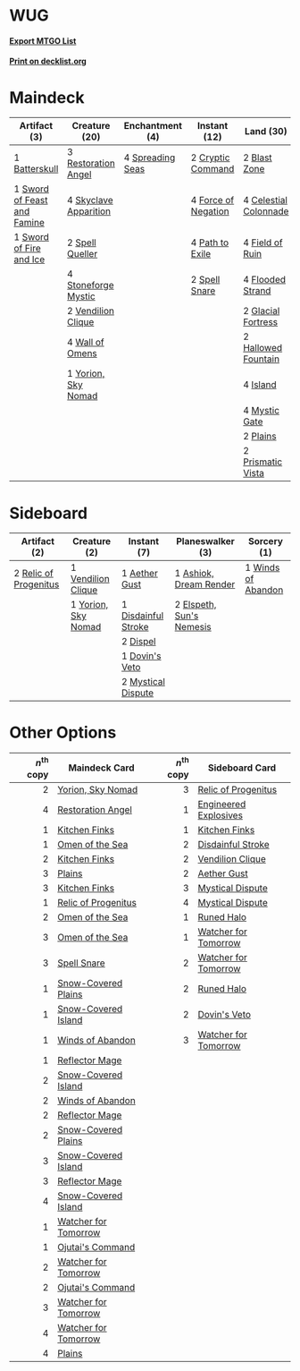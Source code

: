 # WUG

#### [Export MTGO List](../collection/WUG/WUG.txt)
#### [Print on decklist.org](http://decklist.org/?deckmain=1%09Batterskull%0A2%09Blast%20Zone%0A4%09Celestial%20Colonnade%0A2%09Cryptic%20Command%0A4%09Field%20of%20Ruin%0A4%09Flooded%20Strand%0A4%09Force%20of%20Negation%0A2%09Glacial%20Fortress%0A2%09Hallowed%20Fountain%0A3%09Hengegate%20Pathway%0A4%09Island%0A4%09Mystic%20Gate%0A4%09Path%20to%20Exile%0A2%09Plains%0A2%09Prismatic%20Vista%0A3%09Restoration%20Angel%0A4%09Skyclave%20Apparition%0A2%09Spell%20Queller%0A2%09Spell%20Snare%0A4%09Spreading%20Seas%0A4%09Stoneforge%20Mystic%0A4%09Supreme%20Verdict%0A1%09Sword%20of%20Feast%20and%20Famine%0A1%09Sword%20of%20Fire%20and%20Ice%0A4%09Teferi,%20Time%20Raveler%0A2%09Vendilion%20Clique%0A4%09Wall%20of%20Omens%0A1%09Yorion,%20Sky%20Nomad&deckside=1%09Aether%20Gust%0A1%09Ashiok,%20Dream%20Render%0A1%09Disdainful%20Stroke%0A2%09Dispel%0A1%09Dovin's%20Veto%0A2%09Elspeth,%20Sun's%20Nemesis%0A2%09Mystical%20Dispute%0A2%09Relic%20of%20Progenitus%0A1%09Vendilion%20Clique%0A1%09Winds%20of%20Abandon%0A1%09Yorion,%20Sky%20Nomad)
# Maindeck

|                                             Artifact (3)                                             |                                         Creature (20)                                          |                                      Enchantment (4)                                      |                                         Instant (12)                                         |                                           Land (30)                                            |                                        Planeswalker (4)                                         |                                        Sorcery (4)                                         |    Unknown (3)    |
|------------------------------------------------------------------------------------------------------|------------------------------------------------------------------------------------------------|-------------------------------------------------------------------------------------------|----------------------------------------------------------------------------------------------|------------------------------------------------------------------------------------------------|-------------------------------------------------------------------------------------------------|--------------------------------------------------------------------------------------------|-------------------|
|1 [Batterskull](http://gatherer.wizards.com/Pages/Card/Details.aspx?multiverseid=233055)              |3 [Restoration Angel](http://gatherer.wizards.com/Pages/Card/Details.aspx?multiverseid=240096)  |4 [Spreading Seas](http://gatherer.wizards.com/Pages/Card/Details.aspx?multiverseid=190405)|2 [Cryptic Command](http://gatherer.wizards.com/Pages/Card/Details.aspx?multiverseid=438614)  |2 [Blast Zone](http://gatherer.wizards.com/Pages/Card/Details.aspx?multiverseid=461171)         |4 [Teferi, Time Raveler](http://gatherer.wizards.com/Pages/Card/Details.aspx?multiverseid=461148)|4 [Supreme Verdict](http://gatherer.wizards.com/Pages/Card/Details.aspx?multiverseid=438776)|3 Hengegate Pathway|
|1 [Sword of Feast and Famine](http://gatherer.wizards.com/Pages/Card/Details.aspx?multiverseid=214070)|4 [Skyclave Apparition](http://gatherer.wizards.com/Pages/Card/Details.aspx?multiverseid=495603)|                                                                                           |4 [Force of Negation](http://gatherer.wizards.com/Pages/Card/Details.aspx?multiverseid=464001)|4 [Celestial Colonnade](http://gatherer.wizards.com/Pages/Card/Details.aspx?multiverseid=457137)|                                                                                                 |                                                                                            |                   |
|1 [Sword of Fire and Ice](http://gatherer.wizards.com/Pages/Card/Details.aspx?multiverseid=46429)     |2 [Spell Queller](http://gatherer.wizards.com/Pages/Card/Details.aspx?multiverseid=414494)      |                                                                                           |4 [Path to Exile](http://gatherer.wizards.com/Pages/Card/Details.aspx?multiverseid=220511)    |4 [Field of Ruin](http://gatherer.wizards.com/Pages/Card/Details.aspx?multiverseid=435415)      |                                                                                                 |                                                                                            |                   |
|                                                                                                      |4 [Stoneforge Mystic](http://gatherer.wizards.com/Pages/Card/Details.aspx?multiverseid=198383)  |                                                                                           |2 [Spell Snare](http://gatherer.wizards.com/Pages/Card/Details.aspx?multiverseid=446100)      |4 [Flooded Strand](http://gatherer.wizards.com/Pages/Card/Details.aspx?multiverseid=405098)     |                                                                                                 |                                                                                            |                   |
|                                                                                                      |2 [Vendilion Clique](http://gatherer.wizards.com/Pages/Card/Details.aspx?multiverseid=442065)   |                                                                                           |                                                                                              |2 [Glacial Fortress](http://gatherer.wizards.com/Pages/Card/Details.aspx?multiverseid=190562)   |                                                                                                 |                                                                                            |                   |
|                                                                                                      |4 [Wall of Omens](http://gatherer.wizards.com/Pages/Card/Details.aspx?multiverseid=247400)      |                                                                                           |                                                                                              |2 [Hallowed Fountain](http://gatherer.wizards.com/Pages/Card/Details.aspx?multiverseid=97071)   |                                                                                                 |                                                                                            |                   |
|                                                                                                      |1 [Yorion, Sky Nomad](http://gatherer.wizards.com/Pages/Card/Details.aspx?multiverseid=479752)  |                                                                                           |                                                                                              |4 [Island](http://gatherer.wizards.com/Pages/Card/Details.aspx?multiverseid=439857)             |                                                                                                 |                                                                                            |                   |
|                                                                                                      |                                                                                                |                                                                                           |                                                                                              |4 [Mystic Gate](http://gatherer.wizards.com/Pages/Card/Details.aspx?multiverseid=409557)        |                                                                                                 |                                                                                            |                   |
|                                                                                                      |                                                                                                |                                                                                           |                                                                                              |2 [Plains](http://gatherer.wizards.com/Pages/Card/Details.aspx?multiverseid=439856)             |                                                                                                 |                                                                                            |                   |
|                                                                                                      |                                                                                                |                                                                                           |                                                                                              |2 [Prismatic Vista](http://gatherer.wizards.com/Pages/Card/Details.aspx?multiverseid=464193)    |                                                                                                 |                                                                                            |                   |


# Sideboard

|                                          Artifact (2)                                          |                                         Creature (2)                                         |                                         Instant (7)                                          |                                         Planeswalker (3)                                          |                                         Sorcery (1)                                         |
|------------------------------------------------------------------------------------------------|----------------------------------------------------------------------------------------------|----------------------------------------------------------------------------------------------|---------------------------------------------------------------------------------------------------|---------------------------------------------------------------------------------------------|
|2 [Relic of Progenitus](http://gatherer.wizards.com/Pages/Card/Details.aspx?multiverseid=174824)|1 [Vendilion Clique](http://gatherer.wizards.com/Pages/Card/Details.aspx?multiverseid=442065) |1 [Aether Gust](http://gatherer.wizards.com/Pages/Card/Details.aspx?multiverseid=466796)      |1 [Ashiok, Dream Render](http://gatherer.wizards.com/Pages/Card/Details.aspx?multiverseid=461155)  |1 [Winds of Abandon](http://gatherer.wizards.com/Pages/Card/Details.aspx?multiverseid=463986)|
|                                                                                                |1 [Yorion, Sky Nomad](http://gatherer.wizards.com/Pages/Card/Details.aspx?multiverseid=479752)|1 [Disdainful Stroke](http://gatherer.wizards.com/Pages/Card/Details.aspx?multiverseid=420705)|2 [Elspeth, Sun's Nemesis](http://gatherer.wizards.com/Pages/Card/Details.aspx?multiverseid=476265)|                                                                                             |
|                                                                                                |                                                                                              |2 [Dispel](http://gatherer.wizards.com/Pages/Card/Details.aspx?multiverseid=401858)           |                                                                                                   |                                                                                             |
|                                                                                                |                                                                                              |1 [Dovin's Veto](http://gatherer.wizards.com/Pages/Card/Details.aspx?multiverseid=461120)     |                                                                                                   |                                                                                             |
|                                                                                                |                                                                                              |2 [Mystical Dispute](http://gatherer.wizards.com/Pages/Card/Details.aspx?multiverseid=473020) |                                                                                                   |                                                                                             |


# Other Options

|*n*<sup>th</sup> copy|                                         Maindeck Card                                         |*n*<sup>th</sup> copy|                                        Sideboard Card                                         |
|--------------------:|-----------------------------------------------------------------------------------------------|--------------------:|-----------------------------------------------------------------------------------------------|
|                    2|[Yorion, Sky Nomad](http://gatherer.wizards.com/Pages/Card/Details.aspx?multiverseid=479752)   |                    3|[Relic of Progenitus](http://gatherer.wizards.com/Pages/Card/Details.aspx?multiverseid=174824) |
|                    4|[Restoration Angel](http://gatherer.wizards.com/Pages/Card/Details.aspx?multiverseid=240096)   |                    1|[Engineered Explosives](http://gatherer.wizards.com/Pages/Card/Details.aspx?multiverseid=50139)|
|                    1|[Kitchen Finks](http://gatherer.wizards.com/Pages/Card/Details.aspx?multiverseid=370458)       |                    1|[Kitchen Finks](http://gatherer.wizards.com/Pages/Card/Details.aspx?multiverseid=370458)       |
|                    1|[Omen of the Sea](http://gatherer.wizards.com/Pages/Card/Details.aspx?multiverseid=476309)     |                    2|[Disdainful Stroke](http://gatherer.wizards.com/Pages/Card/Details.aspx?multiverseid=420705)   |
|                    2|[Kitchen Finks](http://gatherer.wizards.com/Pages/Card/Details.aspx?multiverseid=370458)       |                    2|[Vendilion Clique](http://gatherer.wizards.com/Pages/Card/Details.aspx?multiverseid=442065)    |
|                    3|[Plains](http://gatherer.wizards.com/Pages/Card/Details.aspx?multiverseid=439856)              |                    2|[Aether Gust](http://gatherer.wizards.com/Pages/Card/Details.aspx?multiverseid=466796)         |
|                    3|[Kitchen Finks](http://gatherer.wizards.com/Pages/Card/Details.aspx?multiverseid=370458)       |                    3|[Mystical Dispute](http://gatherer.wizards.com/Pages/Card/Details.aspx?multiverseid=473020)    |
|                    1|[Relic of Progenitus](http://gatherer.wizards.com/Pages/Card/Details.aspx?multiverseid=174824) |                    4|[Mystical Dispute](http://gatherer.wizards.com/Pages/Card/Details.aspx?multiverseid=473020)    |
|                    2|[Omen of the Sea](http://gatherer.wizards.com/Pages/Card/Details.aspx?multiverseid=476309)     |                    1|[Runed Halo](http://gatherer.wizards.com/Pages/Card/Details.aspx?multiverseid=154005)          |
|                    3|[Omen of the Sea](http://gatherer.wizards.com/Pages/Card/Details.aspx?multiverseid=476309)     |                    1|[Watcher for Tomorrow](http://gatherer.wizards.com/Pages/Card/Details.aspx?multiverseid=464025)|
|                    3|[Spell Snare](http://gatherer.wizards.com/Pages/Card/Details.aspx?multiverseid=446100)         |                    2|[Watcher for Tomorrow](http://gatherer.wizards.com/Pages/Card/Details.aspx?multiverseid=464025)|
|                    1|[Snow-Covered Plains](http://gatherer.wizards.com/Pages/Card/Details.aspx?multiverseid=121267) |                    2|[Runed Halo](http://gatherer.wizards.com/Pages/Card/Details.aspx?multiverseid=154005)          |
|                    1|[Snow-Covered Island](http://gatherer.wizards.com/Pages/Card/Details.aspx?multiverseid=121130) |                    2|[Dovin's Veto](http://gatherer.wizards.com/Pages/Card/Details.aspx?multiverseid=461120)        |
|                    1|[Winds of Abandon](http://gatherer.wizards.com/Pages/Card/Details.aspx?multiverseid=463986)    |                    3|[Watcher for Tomorrow](http://gatherer.wizards.com/Pages/Card/Details.aspx?multiverseid=464025)|
|                    1|[Reflector Mage](http://gatherer.wizards.com/Pages/Card/Details.aspx?multiverseid=407667)      |                     |                                                                                               |
|                    2|[Snow-Covered Island](http://gatherer.wizards.com/Pages/Card/Details.aspx?multiverseid=121130) |                     |                                                                                               |
|                    2|[Winds of Abandon](http://gatherer.wizards.com/Pages/Card/Details.aspx?multiverseid=463986)    |                     |                                                                                               |
|                    2|[Reflector Mage](http://gatherer.wizards.com/Pages/Card/Details.aspx?multiverseid=407667)      |                     |                                                                                               |
|                    2|[Snow-Covered Plains](http://gatherer.wizards.com/Pages/Card/Details.aspx?multiverseid=121267) |                     |                                                                                               |
|                    3|[Snow-Covered Island](http://gatherer.wizards.com/Pages/Card/Details.aspx?multiverseid=121130) |                     |                                                                                               |
|                    3|[Reflector Mage](http://gatherer.wizards.com/Pages/Card/Details.aspx?multiverseid=407667)      |                     |                                                                                               |
|                    4|[Snow-Covered Island](http://gatherer.wizards.com/Pages/Card/Details.aspx?multiverseid=121130) |                     |                                                                                               |
|                    1|[Watcher for Tomorrow](http://gatherer.wizards.com/Pages/Card/Details.aspx?multiverseid=464025)|                     |                                                                                               |
|                    1|[Ojutai's Command](http://gatherer.wizards.com/Pages/Card/Details.aspx?multiverseid=394642)    |                     |                                                                                               |
|                    2|[Watcher for Tomorrow](http://gatherer.wizards.com/Pages/Card/Details.aspx?multiverseid=464025)|                     |                                                                                               |
|                    2|[Ojutai's Command](http://gatherer.wizards.com/Pages/Card/Details.aspx?multiverseid=394642)    |                     |                                                                                               |
|                    3|[Watcher for Tomorrow](http://gatherer.wizards.com/Pages/Card/Details.aspx?multiverseid=464025)|                     |                                                                                               |
|                    4|[Watcher for Tomorrow](http://gatherer.wizards.com/Pages/Card/Details.aspx?multiverseid=464025)|                     |                                                                                               |
|                    4|[Plains](http://gatherer.wizards.com/Pages/Card/Details.aspx?multiverseid=439856)              |                     |                                                                                               |

